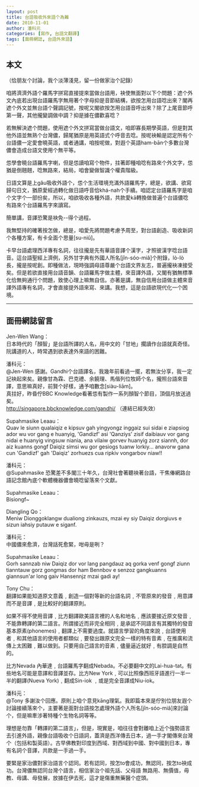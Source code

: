 ```yaml
---
layout: post
title: 台語吸收外來語个為難
date: 2010-11-01
author: 潘科元
categories: [寫作, 台語文翻譯]
tags: [面冊網誌, 台語外來語]
---
```


## 本文

（佮朋友个討論，我个淡薄淺見，留一份做家治个記錄）

咱將濟濟外語个羅馬字拼寫直接提來當做台語用，袂使無面對以下个問題：遮个外文內底若出現台語羅馬字無用著个字母抑是音節結構，欲按怎用台語唸出來？閣再遮个外文並無台語个聲調記號，按呢又閣欲按怎用台語音呼出來？除了上尾音節呼第一聲，其他攏變調做中調？抑是據在儂歡喜唸？

若無解決遮个問題，使用遮个外文拼寫當做台語文，咱即寡長期學英語，但是對其他外語並無熟个台灣儂，歸尾猶原是用英語式个呼音去唸。按呢袂輸是認定所有个台語儂一定愛會曉英語，或者通講，咱按呢做，對遐个英語ham-bān个多數台灣儂會造成台語文使用个無平等。

怹學會曉台語羅馬字喇，但是怹讀咱寫个物件，拄著即種咱唸有路來个外文字，怹猶是倒翹翹，唸無路來，結局，咱會變做智識个權貴階級。

日語文算是上gâu吸收外語个，怹个生活環境充滿外語羅馬字，總是，欲講、欲寫歸句日文，猶原愛經過轉化做日語呼音佮khá-nah个手續。咱認定台語羅馬字是咱个文字个一部份矣，所以，咱欲吸收各種外語，共款愛kā轉換做普遍个台語儂唸有路來个台語羅馬字來讀寫。

簡單講，音譯恐驚是袂免\--得个過程。

我無堅持的確著按怎做，總是，咱愛先將問題考慮予周至，對台語創造、吸收新詞个各種方案，有卡全面个思量[su-niû]。

卡早台語處理西洋專有名詞，往往攏是先有華語音譯个漢字，才照彼漢字唸台語音。這台語聖經上濟例，另外甘字典有外國人所名[jîn-sóo-miâ]个附錄，lò-lò長，攏是按呢創。即種做法，現時強調母語尊嚴个台語文界友志，普遍攏袂凍接受矣。但是若欲直接用台語音韻、台語羅馬字做主體，來音譯外語，又閣有猶無標準化佮無夠通行个問題，致使心理上嘛無自信。亦著是講，無自信用台語做主體來音譯外語專有名詞，才會直接提外語來寫、來講。我想，這是台語欲現代化一个困境。

---

## 面冊網誌留言

Jen-Wen Wang：  
日本時代的「顏智」是台語所譯的人名，用中文的「甘地」擱讀作台語就真奇怪。  
阮講道的人，時常遇到欲表達外來語的困難。

潘科元：  
@Jen-Wen 感謝。Gandhi个台語譯名，我幾年前看過一擺，若無汝分享，我一定記袂起來矣。親像甘為霖、巴克禮、余饒理、馬偕列位牧師个名，攏照台語來音譯，意思嘛真好，前賢个好樣，通予咱數念[siàu-liām]。  
真拄好，昨昏佇BBC Knowledge看著怹有製作一系列顏智个節目，頂個月放送過矣。  
http://singapore.bbcknowledge.com/gandhi/ （連結已經失效）

Supahmasike Leaau：  
Quav le siunn qualaiqiz e kipsuv gah yingyongz inggaiz sui sidai e ziapsiog ador wu vor gang e huanyig, 'Gandizf' asi 'Qanziys' zisif daibiauv vor gang nidai e huanyig vingsuw niania, ana vilaiw gorvev huanyig zorz siannh, dor aiz kuanns gongf Daiqiz simsi wu gor gesiogs tuanw lorkiy... anavorw gana cun 'Gandizf' gah 'Daiqiz' zorhuezs cua ripkiv vongarbov niaw!!

潘科元：  
@Supahmasike 恐驚差不多閣三十年久，台灣社會著聽袂著台語，干焦偆網路台語記念館內底个軟體機器儂會曉唸留落來个文獻。

Supahmasike Leaau：  
Bisiongf~

Diangling Qo：  
Meniw Dionggoklangw dualiong zinkauzs, mzai ey siy Daiqiz dorgiuvs e sizun iahsiy putauw e siganf.

潘科元：  
中國儂來愈濟，台灣話死愈緊，咁毋是咧？

Supahmasike Leaau：  
Gorh sannzab niw Daiqiz dor vor lang pangdauz aq gorka venf gongf ziunn tianntauw gorz gongmas dor ham Bennbov e senzoz gangkuanns giannsun'ar long gaiv Hansennjz mzai gadi ay!

Tony Chu：  
翻譯如果能知道原文意義﹐創造一個對等新的台語名詞﹐不管原來的發音﹐用意譯而不是音譯﹐是比較好的翻譯原則。

如果不得不使用音譯﹐比方翻譯歐美語言裡的人名和地名﹐應該要接近原文發音﹐不能靠轉譯的第二語言。所謂接近而非完全相同﹐是承認不同語言有其獨特的發音基本原素(phonemes)﹐翻譯上不需要過度。就語言學習的角度來說﹐台語使用者﹐和其他語言的使用者都類似﹐要發出跟原文完全一樣的特有音素﹐在推廣和流傳上太困難﹐難以做到。只要用自己語言的音素﹐儘量逼近就好﹐有腔調是自然的。

比方Nevada 內華達﹐台語羅馬字翻成Nebada。不必要翻中文的Lai-hua-tat。有些地名可能是意譯和音譯並存。比方New York﹐可以比照像西班牙語進行一半一半的翻譯(Nueva York)﹐翻成Sin-iok ﹐或是完全音譯成Niu-iok。

潘科元：  
@Tony 多謝汝个回應。原則上咱个意見kāng理氣。我即篇本來是佇別位朋友遐个討論接續落來个，主要著是面對台語按怎處理外語个人所名[jîn-sóo-miâ]來討論个，但是嘛牽涉著特種个生物名詞等等。

理想是勿靠「轉譯的第二語言」，但是，現實是，咱往往會對離咱上近个強勢語言去引進外語，親像台語吸收个日語詞，蓋濟是西洋傳去日本，過一手才閣傳來台灣个（包括和製英語）。古早佛教對印度到西域、對西域到中國、對中國到日本，專有名詞个音譯，共款是一手過一手。

要緊是家治儂對家治語言个認同。若有認同，按怎to會成功，無認同，按怎to袂成功。台灣儂無認同台灣个語言，相信家治个祖先話、父母語 無路用、無價值，毋教、毋講、毋發展，放據在伊去死，這才是傷重無藥醫个症頭。
